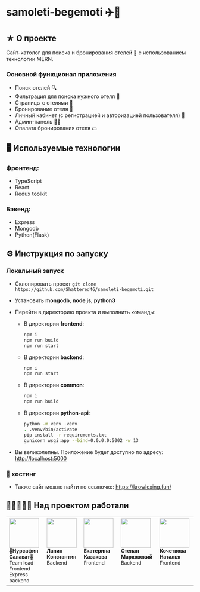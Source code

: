 # samoleti-begemoti ✈️🦛

## ★ О проекте

Сайт-католог для поиска и бронирования отелей 🏨 с использованием технологии MERN.

### Основной функционал приложения

- Поиск отелей 🔍
- Фильтрация для поиска нужного отеля 🔽
- Страницы с отелями 🏨
- Бронирование отеля 🎫
- Личный кабинет (с регистрацией и авторизацией пользователя) 👤
- Админ-панель 👨‍💼
- Опалата бронирования отеля 💵

## 🖥️ Используемые технологии

### Фронтенд:
- TypeScript
- React
- Redux toolkit
### Бэкенд:
- Express
- Mongodb
- Python(Flask)

## ⚙️ Инструкция по запуску

### Локальный запуск

- Склонировать проект `git clone https://github.com/Shattered46/samoleti-begemoti.git`
- Установить **mongodb**, **node js**, **python3**
- Перейти в директорию проекта и выполнить команды:

  - В директории **frontend**:

    ```bash
    npm i
    npm run build
	npm run start
    ```

  - В директории **backend**:

    ```bash
    npm i
    npm run start
    ```
	
  - В директории **common**:

    ```bash
    npm i
    npm run build
    ```

  - В директории **python-api**:
    ```bash
    python -m venv .venv
    . .venv/bin/activate
    pip install -r requirements.txt
    gunicorn wsgi:app --bind=0.0.0.0:5002 -w 13
    ```


- Вы великолепны. Приложение будет доступно по адресу: [http://localhost:5000](http://localhost:5000)

### 🚀 хостинг
- Также сайт можно найти по ссылочке: https://krowlexing.fun/

## 👨‍💻🔥👩‍💻 Над проектом работали

<table>
	<tr>
		<td align="left" valign="top">
			<a href="https://github.com/Shattered46">
				<img src="https://avatars.githubusercontent.com/u/47668304?v=4" width="80" height="80" alt=""/>
				<br />
				<sub>🔪<b>Нурсафин Салават</b>🔪</sub>
			</a>
			<br />
			<sub>Team lead</br>Frontend</br>Express backend</sub>
		</td>
		<td align="left" valign="top">
			<a href="https://github.com/golosoman">
				<img src="https://avatars.githubusercontent.com/u/60601021?v=4" width="80" height="80" alt=""/>
				<br />
				<sub><b>Лапин Константин</b></sub>
			</a>
			<br />
			<sub>Backend</sub>
		</td>
		<td align="left" valign="top">
			<a href="https://github.com/kazkate">
				<img src="https://avatars.githubusercontent.com/u/160167233?v=4" width="80" height="80" alt=""/>
				<br />
				<sub><b>Екатерина Казакова</b></sub>
			</a>
			<br />
			<sub>Frontend</sub>
		</td>
		<td align="left" valign="top">
			<a href="https://github.com/Mort3gar">
				<img src="https://avatars.githubusercontent.com/u/104523214?v=4" width="80" height="80" alt=""/>
				<br />
				<sub><b>Степан Марковский</b></sub>
			</a>
			<br />
			<sub>Backend</sub>
		</td>
		<td align="left" valign="top">
			<a href="https://github.com/varizonix">
				<img src="https://avatars.githubusercontent.com/u/160250358?v=4" width="80" height="80" alt=""/>
				<br />
				<sub><b>Кочеткова Наталья</b></sub>
			</a>
			<br />
			<sub>Frontend</sub>
		</td>
	</tr>
</table>